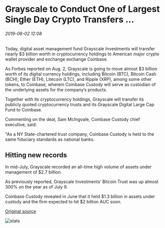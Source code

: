 # Grayscale to Conduct One of Largest Single Day Crypto Transfers ...

###### 2019-08-02 12:08

Today, digital asset management fund Grayscale Investments will transfer nearly $3 billion worth in cryptocurrency holdings to American major crypto wallet provider and exchange exchange Coinbase.

As Forbes reported on Aug. 2, Grayscale is going to move almost $3 billion worth of its digital currency holdings, including Bitcoin (BTC), Bitcoin Cash (BCH), Ether (ETH), Litecoin (LTC), and Ripple (XRP), among some other tokens, to Coinbase, wherein Coinbase Custody will serve as custodian of the underlying assets for the company’s products.

Together with its cryptocurrency holdings, Grayscale will transfer its publicly quoted cryptocurrency trusts and its Grayscale Digital Large Cap Fund to Coinbase.

Commenting on the deal, Sam McIngvale, Coinbase Custody chief executive, said:

"As a NY State-chartered trust company, Coinbase Custody is held to the same fiduciary standards as national banks.

## Hitting new records

In mid-July, Grayscale recorded an all-time high volume of assets under management of $2.7 billion.

As previously reported, Grayscale Investments’ Bitcoin Trust was up almost 300% on the year as of July 9.

Coinbase Custody revealed in June that it held $1.3 billion in assets under custody and the firm expected to hit $2 billion AUC soon.

[Original source](https://cointelegraph.com/news/grayscale-to-conduct-one-of-largest-single-day-crypto-transfers)

![stats](https://c.statcounter.com/11760860/0/a89fa40b/1/ "stats")